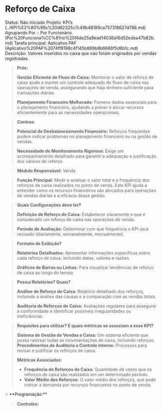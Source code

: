 # Reforço de Caixa

Status: Não iniciado
Projeto: KPI’s (../KPI%E2%80%99s%20d82325c7c49b48189ca757318627d788.md)
Agrupando Por :: Por Funcionário (Por%20Funciona%CC%81rio%20f4de25a9ead14036a16d52edea47b82b.md)
Tarefa principal: Aplicativo PAF (Aplicativo%20PAF%2074ff8198c4f145b889b8b6686f5d6b1c.md)
Descrição: Valores inseridos no caixa que não foram originados por vendas registradas.

> **Prós:**
> 
> 
> **Gestão Eficiente de Fluxo de Caixa:** Monitorar o valor de reforço de caixa ajuda a manter um controle adequado do fluxo de caixa nas operações de venda, assegurando que haja dinheiro suficiente para transações diárias.
> 
> **Planejamento Financeiro Melhorado:** Fornece dados essenciais para o planejamento financeiro, ajudando a prever e alocar recursos eficientemente para as necessidades operacionais.
> 

> **Contras:**
> 
> 
> **Potencial de Desbalanceamento Financeiro:** Reforços frequentes podem indicar problemas no planejamento financeiro ou na gestão de vendas.
> 
> **Necessidade de Monitoramento Rigoroso:** Exige um acompanhamento detalhado para garantir a adequação e justificação dos valores de reforço.
> 

> **Módulo Responsável:**
Venda
> 

> **Função Principal:**
Medir e analisar o valor total e a frequência dos reforços de caixa realizados no ponto de venda. Este KPI ajuda a entender como os recursos financeiros são alocados para operações de vendas diárias e a eficácia dessa gestão.
> 

> **Quais Configurações deve ter?**
> 
> 
> **Definição de Reforço de Caixa:** Estabelecer claramente o que é considerado um reforço de caixa nas operações de venda.
> 
> **Período de Avaliação:** Determinar com que frequência o KPI será revisado (diariamente, semanalmente, mensalmente).
> 

> **Formato de Exibição?**
> 
> 
> **Relatórios Detalhados:** Apresentar informações específicas sobre cada reforço de caixa, incluindo datas, valores e razões.
> 
> **Gráficos de Barras ou Linhas:** Para visualizar tendências de reforço de caixa ao longo do tempo.
> 

> **Possuí Relatórios? Quais?**
> 
> 
> **Análise de Reforço de Caixa:** Relatório detalhado dos reforços, incluindo a análise das causas e a comparação com as vendas totais.
> 
> **Auditoria de Reforços de Caixa:** Avaliações regulares para assegurar a conformidade e identificar possíveis irregularidades ou ineficiências.
> 

> **Requisitos para utilizar? E quais métricas se associam a esse KPI?**
> 
> 
> **Sistema de Gestão de Vendas e Caixa:** Um sistema eficiente que possa rastrear todas as movimentações de caixa, incluindo reforços.
> **Procedimentos de Auditoria e Controle Interno:** Processos para revisar e justificar os reforços de caixa.
> 
> **Métricas Associadas:**
> 
> - **Frequência de Reforços de Caixa:** Quantidade de vezes que os reforços de caixa são realizados em um determinado período.
> - **Valor Médio dos Reforços:** O valor médio dos reforços, que pode indicar a demanda por recursos financeiros no ponto de venda.

<aside>
💡 **Programação:**

</aside>

> **Controles:**
>